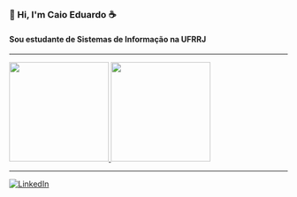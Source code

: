 ### 👋 Hi, I'm Caio Eduardo ☕

#### Sou estudante de Sistemas de Informação na UFRRJ

---
<!--
**CaioLr/CaioLr** is a ✨ _special_ ✨ repository because its `README.md` (this file) appears on your GitHub profile.

Here are some ideas to get you started:

- 🔭 I’m currently working on ...
- 🌱 I’m currently learning ...
- 👯 I’m looking to collaborate on ...
- 🤔 I’m looking for help with ...
- 💬 Ask me about ...
- 📫 How to reach me: ...
- 😄 Pronouns: ...
- ⚡ Fun fact: ...
-->

<div>
  <a href="https://github.com/CaioLr">
  <img height="180em" src="https://github-readme-stats.vercel.app/api?username=caiolr&show_icons=true&theme=radical"/>
  <img height="180em" src="https://github-readme-stats.vercel.app/api/top-langs/?username=caiolr&layout=&theme=dark"/>
</div>
  
---
  
[![LinkedIn](https://img.shields.io/badge/-LinkedIn-0d0D0D?style=for-the-badge&labelColor=0D0D0D&logo=Linkedin&Color=white)](https://www.linkedin.com/in/caio-eduardo-316906215/)

